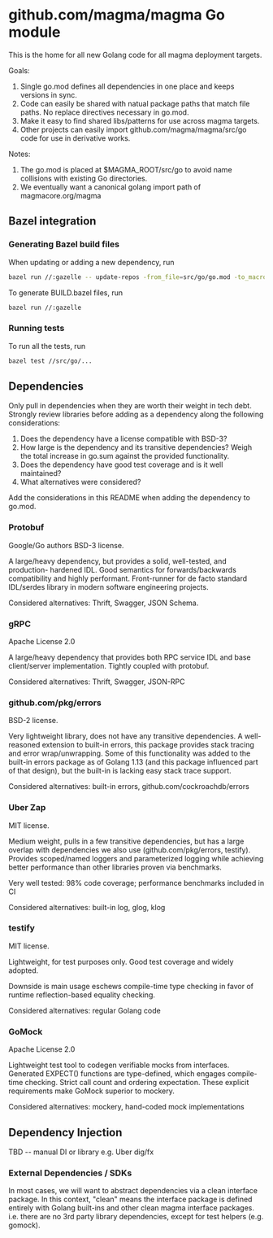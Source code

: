 # github.com/magma/magma Go module

This is the home for all new Golang code for all magma deployment targets.

Goals:

1. Single go.mod defines all dependencies in one place and keeps versions in
   sync.
2. Code can easily be shared with natual package paths that match file paths.
   No replace directives necessary in go.mod.
3. Make it easy to find shared libs/patterns for use across magma targets.
4. Other projects can easily import github.com/magma/magma/src/go code for use in
   derivative works.

Notes:

1. The go.mod is placed at $MAGMA_ROOT/src/go to avoid name collisions with existing Go directories.
2. We eventually want a canonical golang import path of magmacore.org/magma



## Bazel integration

### Generating Bazel build files

When updating or adding a new dependency, run

```sh
bazel run //:gazelle -- update-repos -from_file=src/go/go.mod -to_macro=bazel/go_repositories.bzl%go_repositories
```

To generate BUILD.bazel files, run

```sh
bazel run //:gazelle
```
### Running tests
To run all the tests, run
```sh
bazel test //src/go/...
```

## Dependencies

Only pull in dependencies when they are worth their weight in tech debt.
Strongly review libraries before adding as a dependency along the following
considerations:

1. Does the dependency have a license compatible with BSD-3?
2. How large is the dependency and its transitive dependencies? Weigh the total
   increase in go.sum against the provided functionality.
3. Does the dependency have good test coverage and is it well maintained?
4. What alternatives were considered?

Add the considerations in this README when adding the dependency to go.mod.

### Protobuf

Google/Go authors BSD-3 license.

A large/heavy dependency, but provides a solid, well-tested, and production-
hardened IDL. Good semantics for forwards/backwards compatibility and highly
performant. Front-runner for de facto standard IDL/serdes library in modern
software engineering projects.

Considered alternatives: Thrift, Swagger, JSON Schema.

### gRPC

Apache License 2.0

A large/heavy dependency that provides both RPC service IDL and base
client/server implementation. Tightly coupled with protobuf.

Considered alternatives: Thrift, Swagger, JSON-RPC

### github.com/pkg/errors

BSD-2 license.

Very lightweight library, does not have any transitive dependencies. A well-
reasoned extension to built-in errors, this package provides stack tracing and
error wrap/unwrapping. Some of this functionality was added to the built-in
errors package as of Golang 1.13 (and this package influenced part of that
design), but the built-in is lacking easy stack trace support.

Considered alternatives: built-in errors, github.com/cockroachdb/errors

### Uber Zap

MIT license.

Medium weight, pulls in a few transitive dependencies, but has a large overlap
with dependencies we also use (github.com/pkg/errors, testify). Provides
scoped/named loggers and parameterized logging while achieving better
performance than other libraries proven via benchmarks.

Very well tested: 98% code coverage; performance benchmarks included in CI

Considered alternatives: built-in log, glog, klog

### testify

MIT license.

Lightweight, for test purposes only. Good test coverage and widely adopted.

Downside is main usage eschews compile-time type checking in favor of runtime
reflection-based equality checking.

Considered alternatives: regular Golang code

### GoMock

Apache License 2.0

Lightweight test tool to codegen verifiable mocks from interfaces. Generated
EXPECT() functions are type-defined, which engages compile-time checking.
Strict call count and ordering expectation. These explicit requirements make
GoMock superior to mockery.

Considered alternatives: mockery, hand-coded mock implementations

## Dependency Injection

TBD -- manual DI or library e.g. Uber dig/fx

### External Dependencies / SDKs

In most cases, we will want to abstract dependencies via a clean interface
package. In this context, "clean" means the interface package is defined
entirely with Golang built-ins and other clean magma interface packages. i.e.
there are no 3rd party library dependencies, except for test helpers (e.g.
gomock).
